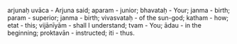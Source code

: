 arjunaḥ uvāca - Arjuna said; aparam - junior; bhavataḥ - Your; janma - birth; param - superior; janma - birth; vivasvataḥ - of the sun-god; katham - how; etat - this; vijānīyām - shall I understand; tvam - You; ādau - in the beginning; proktavān - instructed; iti - thus.